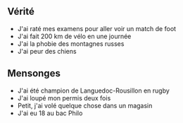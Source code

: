 ## Vérité

- J'ai raté mes examens pour aller voir un match de foot
- J'ai fait 200 km de vélo en une journée
- J'ai la phobie des montagnes russes
- J'ai peur des chiens

## Mensonges

- J'ai été champion de Languedoc-Rousillon en rugby
- J'ai loupé mon permis deux fois
- Petit, j'ai volé quelque chose dans un magasin
- J'ai eu 18 au bac Philo